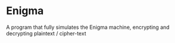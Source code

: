 # Enigma
A program that fully simulates the Enigma machine, encrypting and decrypting plaintext / cipher-text
